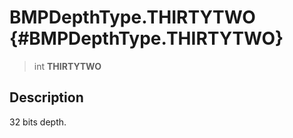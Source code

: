 BMPDepthType.THIRTYTWO {#BMPDepthType.THIRTYTWO}
======================

> int **THIRTYTWO**

Description
-----------

32 bits depth.
